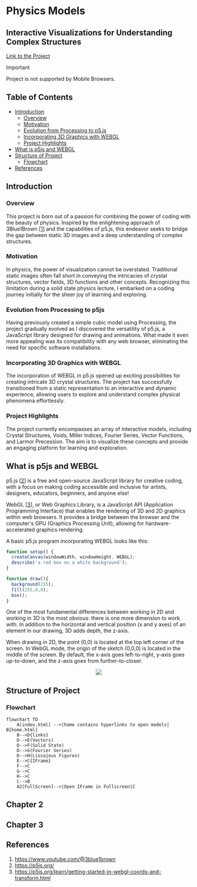 # Physics Models
## Interactive Visualizations for Understanding Complex Structures

[Link to the Project](https://vyasmokalzz.github.io/Physics-Models/)
> [!IMPORTANT]
> Project is not supported by Mobile Browsers.

## Table of Contents
- [Introduction](#Introduction)
  - [Overview](#Overview) 
  - [Motivation](#Motivation)
  - [Evolution from Processing to p5.js](#Evolution-from-Processing-to-p5.js)
  - [Incorporating 3D Graphics with WEBGL](#Incorporating-3D-Graphics-with-WEBGL)
  - [Project Highlights](#Project-Highlights)
- [What is p5js and WEBGL](#What-is-p5js-and-WEBGL)
- [Structure of Project](#Structure-of-Project)
  - [Flowchart](#Flowchart)
- [References](#References)

## Introduction
### Overview
This project is born out of a passion for combining the power of coding with the beauty of physics. Inspired by the enlightening approach of 3Blue1Brown [[1](https://www.youtube.com/@3blue1brown)] and the capabilities of p5.js, this endeavor seeks to bridge the gap between static 3D images and a deep understanding of complex structures.

### Motivation
In physics, the power of visualization cannot be overstated. Traditional static images often fall short in conveying the intricacies of crystal structures, vector fields, 3D functions and other concepts. Recognizing this limitation during a solid state physics lecture, I embarked on a coding journey initially for the sheer joy of learning and exploring.

### Evolution from Processing to p5js
Having previously created a simple cubic model using Processing, the project gradually evolved as I discovered the versatility of p5.js, a JavaScript library designed for drawing and animations. What made it even more appealing was its compatibility with any web browser, eliminating the need for specific software installations.

### Incorporating 3D Graphics with WEBGL
The incorporation of WEBGL in p5.js opened up exciting possibilities for creating intricate 3D crystal structures. The project has successfully transitioned from a static representation to an interactive and dynamic experience, allowing users to explore and understand complex physical phenomena effortlessly.

### Project Highlights
The project currently encompasses an array of interactive models, including Crystal Structures, Voids, Miller Indices, Fourier Series, Vector Functions, and Larmor Precession. The aim is to visualize these concepts and provide an engaging platform for learning and exploration.

## What is p5js and WEBGL
p5.js [[2](https://p5js.org/)] is a free and open-source JavaScript library for creative coding, with a focus on making coding accessible and inclusive for artists, designers, educators, beginners, and anyone else!

WebGL [[3](https://p5js.org/learn/getting-started-in-webgl-coords-and-transform.html)], or Web Graphics Library, is a JavaScript API (Application Programming Interface) that enables the rendering of 3D and 2D graphics within web browsers. It provides a bridge between the browser and the computer's GPU (Graphics Processing Unit), allowing for hardware-accelerated graphics rendering.

A basic p5.js program incorporating WEBGL looks like this:
```javascript
function setup() {
  createCanvas(windowWidth, windowHeight, WEBGL);
  describe('a red box on a white background');
}

function draw(){
  background(255);
  fill(255,0,0);
  box();
}
```
One of the most fundamental differences between working in 2D and working in 3D is the most obvious: there is one more dimension to work with. In addition to the horizontal and vertical position (x and y axes) of an element in our drawing, 3D adds depth, the z-axis.

When drawing in 2D, the point (0,0) is located at the top left corner of the screen. In WebGL mode, the origin of the sketch (0,0,0) is located in the middle of the screen. By default, the x-axis goes left-to-right, y-axis goes up-to-down, and the z-axis goes from further-to-closer.
<div align = "center">
  <img src = "https://github.com/vyasmokalzz/Physics-Models/assets/102199618/8e518f44-cc10-4a11-a345-6eeafc6b24d5">
</div>

## Structure of Project
### Flowchart
```mermaid
flowchart TD
    A[index.html] -->|home contains hyperlinks to open models| B[home.html]
    B-->D{links}
    D-->E(Vectors)
    D-->F(Solid State)
    D-->G(Fourier Series)
    D-->H(Lissajous Figures)
    E-->C{IFrame}
    F-->C
    G-->C
    H-->C
    C-->B
    A2[FullScreen]-->|Open IFrame in Fullscreen|C
```

## Chapter 2
## Chapter 3
## References
1. https://www.youtube.com/@3blue1brown
2. https://p5js.org/
3. https://p5js.org/learn/getting-started-in-webgl-coords-and-transform.html
